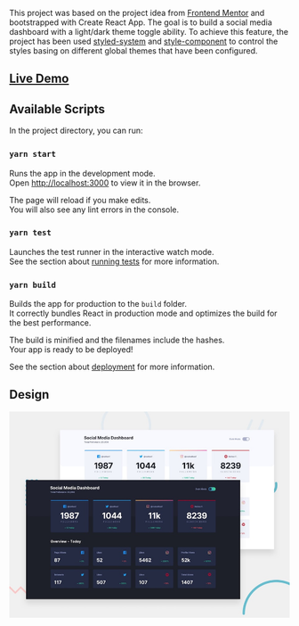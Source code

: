 This project was based on the project idea from [Frontend Mentor](https://www.frontendmentor.io) and bootstrapped with Create React App. The goal is to build a social media dashboard with a light/dark theme toggle ability. To achieve this feature, the project has been used [styled-system](https://styled-system.com) and [style-component](https://styled-components.com) to control the styles basing on different global themes that have been configured.

## **[Live Demo](https://social-media-dashboard-with-theme-switch.yonglinzhong.now.sh)**

## Available Scripts

In the project directory, you can run:

### `yarn start`

Runs the app in the development mode.<br />
Open [http://localhost:3000](http://localhost:3000) to view it in the browser.

The page will reload if you make edits.<br />
You will also see any lint errors in the console.

### `yarn test`

Launches the test runner in the interactive watch mode.<br />
See the section about [running tests](https://facebook.github.io/create-react-app/docs/running-tests) for more information.

### `yarn build`

Builds the app for production to the `build` folder.<br />
It correctly bundles React in production mode and optimizes the build for the best performance.

The build is minified and the filenames include the hashes.<br />
Your app is ready to be deployed!

See the section about [deployment](https://facebook.github.io/create-react-app/docs/deployment) for more information.

## Design
![Design](./design/desktop-preview.jpg)
